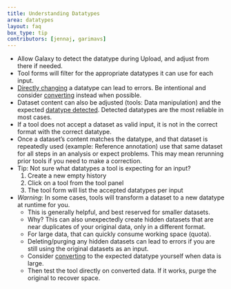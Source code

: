 ```yaml
---
title: Understanding Datatypes
area: datatypes
layout: faq
box_type: tip
contributors: [jennaj, garimavs]
---
```


- Allow Galaxy to detect the datatype during Upload, and adjust from there if needed.
- Tool forms will filter for the appropriate datatypes it can use for each input. 
- [Directly changing](https://training.galaxyproject.org/training-material/faqs/galaxy/datasets_change_datatype.html) a datatype can lead to errors. Be intentional and consider [converting](https://training.galaxyproject.org/training-material/faqs/galaxy/datasets_convert_datatype.html) instead when possible. 
- Dataset content can also be adjusted (tools: Data manipulation) and the expected [datatype detected](https://training.galaxyproject.org/training-material/faqs/galaxy/#detecting-the-datatype-file-format). Detected datatypes are the most reliable in most cases.
- If a tool does not accept a dataset as valid input, it is not in the correct format with the correct datatype.
- Once a dataset’s content matches the datatype, and that dataset is repeatedly used (example: Reference annotation) use that same dataset for all steps in an analysis or expect problems. This may mean rerunning prior tools if you need to make a correction. 
- Tip: Not sure what datatypes a tool is expecting for an input?
    1. Create a new empty history
    2. Click on a tool from the tool panel
    3. The tool form will list the accepted datatypes per input
- _Warning_: In some cases, tools will transform a dataset to a new datatype at runtime for you.
    - This is generally helpful, and best reserved for smaller datasets.
    - Why? This can also unexpectedly create hidden datasets that are near duplicates of your original data, only in a different format. 
    - For large data, that can quickly consume working space (quota). 
    - Deleting/purging any hidden datasets can lead to errors if you are still using the original datasets as an input. 
    - Consider [converting](https://training.galaxyproject.org/training-material/faqs/galaxy/datasets_convert_datatype.html) to the expected datatype yourself when data is large.
    - Then test the tool directly on converted data. If it works, purge the original to recover space.